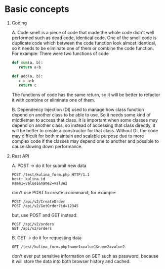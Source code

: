 # Basic concepts
1. Coding

   A. Code smell is a piece of code that made the whole code didn't well performed such as dead code, identical code. One of the smell code is duplicate code which between the code function look almost identical, so it needs to be eliminate one of them or combine the code function.
   For example:
   There were two functions of code
   ```python
   def sum(a, b):
      return a+b
   ```

   ```python
   def add(a, b):
      c = a+b
      return c
   ```

   The functions of code has the same return, so it will be better to refactor it with combine or eliminate one of them.

   B. Dependency Injection (DI) used to manage how class function depend on another class to be able to use. So it needs some kind of middleman to access that class. It is important when some classes may depend on another class, so instead of accessing that class directly, it will be better to create a constructor for that class.
   Without DI, the code may difficult for both maintain and scalable purpose due to more complex code if the classes may depend one to another and possible to cause slowing down performance.

2. Rest API

   A. POST -> do it for submit new data

   ```
   POST /test/kulina_form.php HTTP/1.1
   host: kulina.id
   name1=value1&name2=value2
   ```

   don't use POST to create a command, for example:

   ```
   POST /api/v2/CreateOrder
   POST /api/v2/GetOrder?id=12345
   ```

   but, use POST and GET instead:

   ```
   POST /api/v2/orders
   GET /api/v2/orders
   ```


   B. GET -> do it for requesting data

   ```
   GET /test/kulina_form.php?name1=value1&name2=value2
   ```

   don't ever put sensitive information on GET such as password, because it will store the data into both browser history and cached.